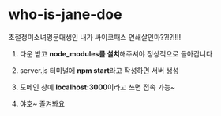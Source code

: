# who-is-jane-doe
초절정미소녀명문대생인 내가 싸이코패스 연쇄살인마??!?!!!!

1. 다운 받고 **node_modules를 설치**해주셔야 정상적으로 돌아갑니다

2. server.js 터미널에 **npm start**라고 작성하면 서버 생성

3. 도메인 창에 **localhost:3000**이라고 쓰면 접속 가능~

4. 야호~ 즐겨봐요
